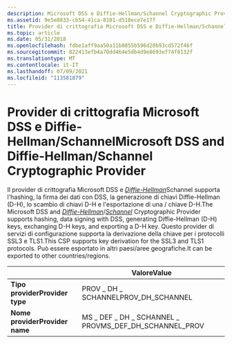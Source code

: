 ```yaml
---
description: Microsoft DSS e Diffie-Hellman/Schannel Cryptographic Provider supporta l'hashing, la firma dei dati con DSS, la generazione di chiavi Diffie-Hellman (D-H), lo scambio di chiavi D-H e l'esportazione di una chiave D-H.
ms.assetid: 9e5e8833-cb54-41ca-8101-d518ece7e17f
title: Provider di crittografia Microsoft DSS e Diffie-Hellman/Schannel
ms.topic: article
ms.date: 05/31/2018
ms.openlocfilehash: fdbe1aff9aa50a11b8855b596d20b93cd572f46f
ms.sourcegitcommit: 822413efb4a70dd464e5db4d9e8693ef74f8132f
ms.translationtype: MT
ms.contentlocale: it-IT
ms.lasthandoff: 07/09/2021
ms.locfileid: "113581879"
---
```

# <a name="microsoft-dss-and-diffie-hellmanschannel-cryptographic-provider"></a><span data-ttu-id="f15c4-103">Provider di crittografia Microsoft DSS e Diffie-Hellman/Schannel</span><span class="sxs-lookup"><span data-stu-id="f15c4-103">Microsoft DSS and Diffie-Hellman/Schannel Cryptographic Provider</span></span>

<span data-ttu-id="f15c4-104">Il provider di crittografia Microsoft DSS e [*Diffie-Hellman*](../secgloss/d-gly.md)Schannel supporta l'hashing, la firma dei dati con DSS, la generazione di chiavi Diffie-Hellman (D-H), lo scambio di chiavi D-H e l'esportazione di una / [](../secgloss/s-gly.md) chiave D-H.</span><span class="sxs-lookup"><span data-stu-id="f15c4-104">The Microsoft DSS and [*Diffie-Hellman*](../secgloss/d-gly.md)/[*Schannel*](../secgloss/s-gly.md) Cryptographic Provider supports hashing, data signing with DSS, generating Diffie-Hellman (D-H) keys, exchanging D-H keys, and exporting a D-H key.</span></span> <span data-ttu-id="f15c4-105">Questo provider di servizi di configurazione supporta la derivazione della chiave per i protocolli SSL3 e TLS1.</span><span class="sxs-lookup"><span data-stu-id="f15c4-105">This CSP supports key derivation for the SSL3 and TLS1 protocols.</span></span> <span data-ttu-id="f15c4-106">Può essere esportato in altri paesi/aree geografiche.</span><span class="sxs-lookup"><span data-stu-id="f15c4-106">It can be exported to other countries/regions.</span></span>



|                   | <span data-ttu-id="f15c4-107">Valore</span><span class="sxs-lookup"><span data-stu-id="f15c4-107">Value</span></span>                       |
|-------------------|-----------------------------|
| <span data-ttu-id="f15c4-108">**Tipo provider**</span><span class="sxs-lookup"><span data-stu-id="f15c4-108">**Provider type**</span></span> | <span data-ttu-id="f15c4-109">PROV \_ DH \_ SCHANNEL</span><span class="sxs-lookup"><span data-stu-id="f15c4-109">PROV\_DH\_SCHANNEL</span></span>          |
| <span data-ttu-id="f15c4-110">**Nome provider**</span><span class="sxs-lookup"><span data-stu-id="f15c4-110">**Provider name**</span></span> | <span data-ttu-id="f15c4-111">MS \_ DEF \_ DH \_ SCHANNEL \_ PROV</span><span class="sxs-lookup"><span data-stu-id="f15c4-111">MS\_DEF\_DH\_SCHANNEL\_PROV</span></span> |



 

 

 
